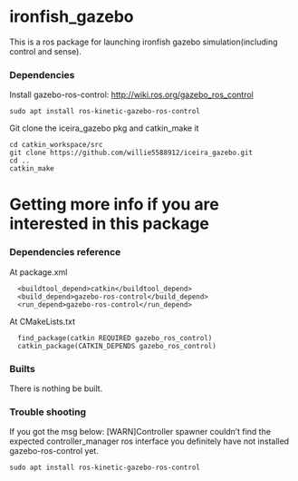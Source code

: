 # ironfish_gazebo
This is a ros package for launching ironfish gazebo simulation(including control and sense). 

### Dependencies
Install gazebo-ros-control:
http://wiki.ros.org/gazebo_ros_control
```
sudo apt install ros-kinetic-gazebo-ros-control
```
Git clone the iceira_gazebo pkg and catkin_make it
```
cd catkin_workspace/src
git clone https://github.com/willie5588912/iceira_gazebo.git
cd ..
catkin_make
```

# Getting more info if you are interested in this package
### Dependencies reference
At package.xml
```
  <buildtool_depend>catkin</buildtool_depend>
  <build_depend>gazebo-ros-control</build_depend>
  <run_depend>gazebo-ros-control</run_depend>
```
At CMakeLists.txt
```
  find_package(catkin REQUIRED gazebo_ros_control)
  catkin_package(CATKIN_DEPENDS gazebo_ros_control)
```

### Builts
There is nothing be built.

### Trouble shooting
If you got the msg below:
[WARN]Controller spawner couldn’t find the expected controller_manager ros interface
you definitely have not installed gazebo-ros-control yet.
```
sudo apt install ros-kinetic-gazebo-ros-control
```
